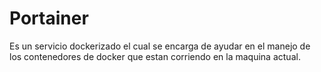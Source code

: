 # Portainer

Es un servicio dockerizado el cual se encarga de ayudar en el manejo de los contenedores de docker que estan corriendo en la maquina actual.